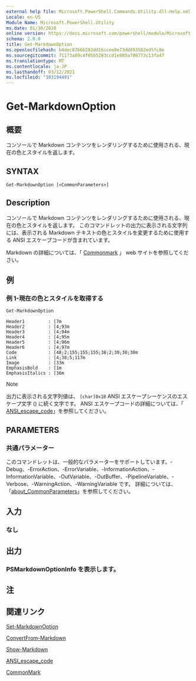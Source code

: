 ```yaml
---
external help file: Microsoft.PowerShell.Commands.Utility.dll-Help.xml
Locale: en-US
Module Name: Microsoft.PowerShell.Utility
ms.date: 01/30/2020
online version: https://docs.microsoft.com/powershell/module/Microsoft.PowerShell.Utility/Get-MarkdownOption?view=powershell-7&WT.mc_id=ps-gethelp
schema: 2.0.0
title: Get-MarkdownOption
ms.openlocfilehash: b4dec8766b283dd16ccee0e73dd893582ed5fc8e
ms.sourcegitcommit: 71173a89c4f05b5283ccd1e885a780773c13fa47
ms.translationtype: MT
ms.contentlocale: ja-JP
ms.lasthandoff: 03/12/2021
ms.locfileid: "103194491"
---
```

# Get-MarkdownOption

## 概要
コンソールで Markdown コンテンツをレンダリングするために使用される、現在の色とスタイルを返します。

## SYNTAX

```
Get-MarkdownOption [<CommonParameters>]
```

## Description

コンソールで Markdown コンテンツをレンダリングするために使用される、現在の色とスタイルを返します。 このコマンドレットの出力に表示される文字列には、表示される Markdown テキストの色とスタイルを変更するために使用する ANSI エスケープコードが含まれています。

Markdown の詳細については、「 [Commonmark](https://commonmark.org/) 」 web サイトを参照してください。

## 例

### 例 1-現在の色とスタイルを取得する

```powershell
Get-MarkdownOption
```

```Output
Header1         : [7m
Header2         : [4;93m
Header3         : [4;94m
Header4         : [4;95m
Header5         : [4;96m
Header6         : [4;97m
Code            : [48;2;155;155;155;38;2;30;30;30m
Link            : [4;38;5;117m
Image           : [33m
EmphasisBold    : [1m
EmphasisItalics : [36m
```

> [!NOTE]
> 出力に表示される文字列値は、  `[char]0x1B` ANSI エスケープシーケンスのエスケープ文字 () に続く文字です。 ANSI エスケープコードの詳細については、「 [ANSI_escape_code](https://en.wikipedia.org/wiki/ANSI_escape_code)」を参照してください。

## PARAMETERS

### 共通パラメーター

このコマンドレットは、一般的なパラメーターをサポートしています。-Debug、-ErrorAction、-ErrorVariable、-InformationAction、-InformationVariable、-OutVariable、-OutBuffer、-PipelineVariable、-Verbose、-WarningAction、-WarningVariable です。 詳細については、「[about_CommonParameters](https://go.microsoft.com/fwlink/?LinkID=113216)」を参照してください。

## 入力

### なし

## 出力

### PSMarkdownOptionInfo を表示します。

## 注

## 関連リンク

[Set-MarkdownOption](Set-MarkdownOption.md)

[ConvertFrom-Markdown](ConvertFrom-Markdown.md)

[Show-Markdown](Show-Markdown.md)

[ANSI_escape_code](https://en.wikipedia.org/wiki/ANSI_escape_code)

[CommonMark](https://commonmark.org/)
